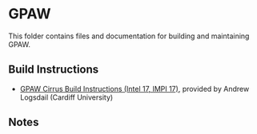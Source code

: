 GPAW
====

This folder contains files and documentation for building and maintaining GPAW.

Build Instructions
------------------

* [GPAW Cirrus Build Instructions (Intel 17, IMPI 17)](build_gpaw_intel17_impi17_cirrus.md), provided by Andrew Logsdail (Cardiff University)

Notes
-----

